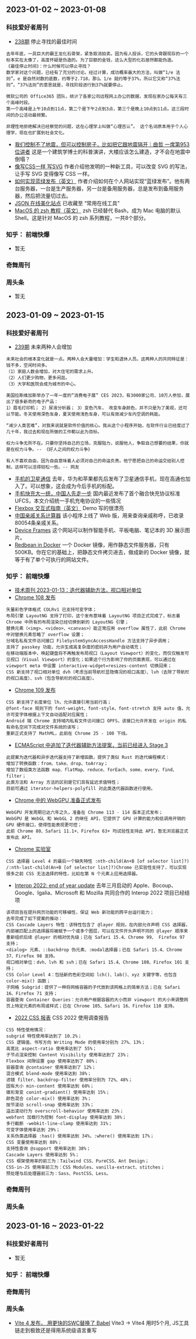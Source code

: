 ## 2023-01-02 ~ 2023-01-08

### 科技爱好者周刊
* [238期](https://github.com/ruanyf/weekly/blob/master/docs/issue-238.md) 停止寻找的最佳时间
```
去年年底，一具巨大的霸王龙化石骨架，紧急取消拍卖。因为有人投诉，它的头骨跟现存的一个标本实在太像了，高度怀疑是伪造的。为了巨额的金钱，这么大型的化石居然都能伪造。
《最佳停止时间》：什么时候可以停止寻找？
数学家对这个问题，已经有了充分的讨论。经过计算，成功概率最大的方法，叫做“1/e 法则”。e 是自然对数的底数，约等于2.718，那么 1/e 就约等于37%，所以它又称“37%法则”。“37%法则”的意思就是，寻找阶段进行到37%就要停止。 

微软公司的 Office365 团队，统计了各家公司远程网上办公的数据，发现在家办公每天有三个高峰时段。
第一个高峰是上午10点到11点，第二个是下午2点到3点，第三个是晚上10点到11点。这三段时间的办公活动最频繁。

非理性地拒绝解决已经察觉的问题，这在心理学上叫做“心理否认”。 这个名词原本用于个人心理学，现在也扩展到社会文化。
```
* [我们控制不了地震，但可以控制房子，比如把它跟地震隔开｜曲哲 一席第953位讲者](https://mp.weixin.qq.com/s/JHJ-GTQqbK9ZmxMAtlNszA) 这是一个建筑学博士的科普演讲，大楼应该怎么建造，才不会在地震中倒塌？
* [像写CSS一样 写SVG](https://yuanchuan.dev/experimenting-a-new-syntax-to-write-svg) 作者介绍他发明的一种新工具，可以改变 SVG 的写法，让手写 SVG 变得像写 CSS 一样。
* [如何实现蓝绿发布（英文）](https://casparwre.de/blog/webapp-python-deployment/) 作者介绍如何在个人网站实现“蓝绿发布”。他有两台服务器，一台是生产服务器，另一台是备用服务器，总是发布到备用服务器，然后把流量切过去。
* [JSON 在线美化站点](https://www.jsont.run/) 已收藏至 “常用在线工具”
* [MacOS 的 zsh 教程（英文）](https://scriptingosx.com/2019/06/moving-to-zsh/) zsh 已经替代 Bash，成为 Mac 电脑的默认 Shell。这是针对 MacOS 的 zsh 系列教程，一共8个部分。

### 知乎： 前端快爆
* 暂无

### 奇舞周刊


### 周头条
* 暂无

## 2023-01-09 ~ 2023-01-15

### 科技爱好者周刊
* [239期](https://github.com/ruanyf/weekly/blob/master/docs/issue-239.md) 未来两种人会增加
```
未来社会的根本变化就是一点。两种人会大量增加：学生和退休人员。这两种人的共同特征是：钱不多，空闲时间多。
（1）家庭人数会增加，对大住宅的需求上升。
（2）人们更少购物，更多闲逛。
（3）大学和医院会成为城市的中心。

美国拉斯维加斯举办了一年一度的“消费电子展” CES 2023，有3000家公司、10万人参加，展出了很多新奇的电子产品：
1）眉毛打印机； 2）尿液分析器； 3）变色汽车， 改变车身颜色，并不只是为了美观，还可以节能。冬天使用深色车身，夏天使用浅色车身，可以有效减少车内空调的耗能。

“减少人类苦难”，对我来说就是软件价值的核心。我从这个小程序开始，在软件行业已经度过了几十年，我过去和现在所做的工作都以此为目标。

权力斗争无所不在。只要你坚持自己的立场，克服阻力，说服他人，争取自己想要的结果，你就是在权力斗争。-- 《好人之间的权力斗争》

有人不喜欢自由，因为自由意味着人必须对自己的命运负责。他宁愿把自己的命运交给别人控制，这样可以活得轻松一些。-- 网友
```
* [手机的卫星通信](https://m.cnbeta.com.tw/view/1337769.htm) 去年，华为和苹果都先后发布了卫星通信手机，现在高通也加入了。可以想象，这会成为今后手机的标配。
* [手机快充大一统，中国人先走一步](https://zhidx.com/p/349745.html) 国内最近发布了首个融合快充协议标准 UFCS，本文介绍统一手机充电协议的一些情况
* [Flexbox 交互式指南（英文）](https://www.joshwcomeau.com/css/interactive-guide-to-flexbox/) Demo 写的很漂亮
* [中国亲戚关系计算器](https://passer-by.com/relationship/) 该小程序上线了 Web 版，用来查询亲戚称呼，已收录80054条亲戚关系。
* [Device Frames](https://deviceframes.com/) 这个网站可以制作智能手机、平板电脑、笔记本的 3D 展示图片。
* [Redbean in Docker](https://github.com/kissgyorgy/redbean-docker) 一个 Docker 镜像，用作静态文件服务器，只有 500KB。你在它的基础上，把静态文件拷贝进去，做成新的 Docker 镜像，就等于有了单个可执行的网站文件。



### 知乎： 前端快爆
* [技术周刊 2023-01-13：迭代器辅助方法，视口相对单位](https://zhuanlan.zhihu.com/p/598859270) 
* [Chrome 108 发布](https://developer.chrome.com/blog/new-in-chrome-108/)
```
矢量彩色字体格式 COLRv1 已支持可变字体；
布局引擎 LayoutNG 支持了打印，这个发布意味着 LayoutNG 项目正式完成了，标志着 Chrome 中所有的布局渲染已经切换到新的 LayoutNG 引擎；
替换元素（<img>、<video>、<canvas>）能正常应用 overflow 属性了，此前 Chrome 中对替换元素忽略了 overflow 设置；
分域名私有文件访问接口 FileSystemSyncAccessHandle 方法支持了异步调用；
支持了 passkey 功能，允许生成高复杂度的密码并为用户自动填充；
在移动端版本中，唤起键盘将不再触发布局视口（Layout Viewport）的变化，而仅仅触发可见视口（Visual Viewport）的变化；如果这个行为影响了你的页面表现，可以通过在 viewport meta 中设置 interactive-widget=resizes-content 切换回来；
CSS 新支持了视口相对单位 dvh（考虑当前导航栏显隐情况的视口高度）、lvh（去除了导航栏的视口高度）、svh（包含导航栏的视口高度）。
```
* [Chrome 109 发布](https://developer.chrome.com/blog/new-in-chrome-109/)
```
CSS 新支持了长度单位 lh，允许直接引用当前行高；
@font-face 规则下的 font-weight、font-style、font-stretch 支持 auto 值，允许可变字体根据上下文自动适配对应属性；
Android 端 Chrome 支持域内私有文件访问接口 OPFS，该接口允许开发在 origin 的私有命名空间下完成对文件系统的读写；
重新正式支持了 MathML，此前在 Chrome 25 - 108 下线。
```
* [ECMAScript 中追加了迭代器辅助方法提案，当前已经进入 Stage 3](https://github.com/tc39/proposal-iterator-helpers)
```
此提案为迭代器和异步迭代器支持了新增函数，提供了类似 Rust 的迭代编程模式：
增加了转换函数：from、take、drop、toArray；
增加了数组类方法函数 map、flatMap、reduce、forEach、some、every、find、filter；
此类方法和 Array 方法的区别是它们具有延迟求值特性；
目前可通过 iterator-helpers-polyfill 对此类迭代器函数进行使用。
```
* [Chrome 中的 WebGPU 准备正式发布](https://groups.google.com/a/chromium.org/g/blink-dev/c/VomzPhvJCxI/m/SUhU9Z0vAgAJ?pli=1)
```
WebGPU 开发周期已达六年之久，准备在 Chrome 113 - 114 版本正式发布；
WebGPU 是 WebGL 和 WebGL 2 的继任 API，它提供了 GPU 计算的能力和低调用开销的 GPU 硬件接口，使得性能表现更可控；
此前 Chrome 80、Safari 11.1+、Firefox 63+ 均试验性支持此 API，暂无浏览器正式发布此 API。
```
* [Chrome 实验室](https://bugs.chromium.org/p/chromium/issues/detail?id=304163#c32)
```
CSS 选择器 Level 4 的最后一个缺失特性 :nth-child(An+B [of selector list]?) /:nth-last-child(An+B [of selector list]?)Chrome 已实验性支持了，可以实现很多之前 CSS 无法选择的特性，比如在第 N 个元素上应用选择器。
```
* [Interop 2022: end of year update](https://web.dev/interop-2022-wrapup/) 去年三月启动的 Apple、Bocoup、Google、Igalia、Microsoft 和 Mozilla 共同合作的 Interop 2022 项目已经结项
```
该项目旨在提升网页功能的可移植性，保证 Web 新功能的跨平台运行能力；
去年完成了如下提案的推动：
CSS Cascade Layers 特性：该特性包含了 @layer 规则，在内部允许声明 CSS 选择器，内部被匹配上的选择器将被赋予一个或多个图层，可以在文件开头声明不同的 @layer 顺序来重新组织后续 @layer 的相对优先级；已在 Safari 15.4、Chrome 99、 Firefox 97 支持；
<dialog> 元素、::backdrop 伪元素、:modal选择器；已在 Safari 15.4、Chrome 37、Firefox 98 支持。
视口相对单位：dvh、lvh 和 svh；已在 Safari 15.4、Chrome 108、Firefox 101 支持；
CSS Color Level 4：包括新的色彩空间如 lch()、lab()、xyz 关键字等，也包含 color-mix() 函数；
子网格 Subgrid：提供了一种将网格容器的子代放到该网格上的简单方法；已在 Safari 16、Firefox 71 支持；
容器查询 Container Queries：允许用户根据容器的大小而非 viewport 的大小来调整网页上特定元素的布局或样式；已在 Chrome 105、Safari 16、Firefox 110 支持。
```
* [2022 CSS 报表](https://2022.stateofcss.com/zh-Hans/) CSS 2022 使用调查报告
```
CSS 特性使用情况：
subgrid 特性使用率达到了 10.2%；
CSS 逻辑值、书写方向 Writing Mode 的使用率分别为 27%、13%；
高宽比 aspect-ratio 使用率达到了 55%；
子节点渲染控制 Content Visibility 使用率达到了 23%；
Flexbox 间隙设置 gap 使用率达到了 80%；
容器查询 @container 使用率达到了 12%；
混合模式 blend-mode 使用率达到 38%；
滤镜 filter、backdrop-filter 使用率分别为 72%、48%；
固有大小 min-content 使用率达到 60%；
锥形渐变 conint-gradient() 使用率达到 15%；
颜色混合 color-mix() 使用率达到 3%；
按节滚动 scroll-snap 使用率达到 33%；
溢出滚动行为 overscroll-behavior 使用率达到 23%；
webfont 加载行为控制 font-display 使用率达到 38%；
多行截断 -webkit-line-clamp 使用率达到 31%；
可变字体使用率达到 29%；
关系伪类选择器 :has() 使用率达到 34%，:where() 使用率达到 17%；
CSS 变量使用率达到 88%；
支持性查询 @support 使用率达到 38%；
Cascade Layers 使用率达到 5%；
CSS 框架使用率的前三为：Tailwind CSS、PureCSS、Ant Design；
CSS-in-JS 使用率前三为：CSS Modules、vanilla-extract、stitches；
预处理与后处理器前三为：Sass、PostCSS、Less。
```

### 奇舞周刊

### 周头条


## 2023-01-16 ~ 2023-01-22

### 科技爱好者周刊
* 暂无
### 知乎： 前端快爆

### 奇舞周刊

### 周头条
* [Vite 4 发布， 用更快的SWC替换了 Babel](https://mp.weixin.qq.com/s/xG6agsjje-G0LGSeZHx24g) Vite3 -> Vite4 用时5个月, JS工具链走到极致还是得用系统级语言重写